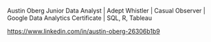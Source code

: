 Austin Oberg
Junior Data Analyst | Adept Whistler | Casual Observer
| Google Data Analytics Certificate |
SQL, R, Tableau

https://www.linkedin.com/in/austin-oberg-26306b1b9
